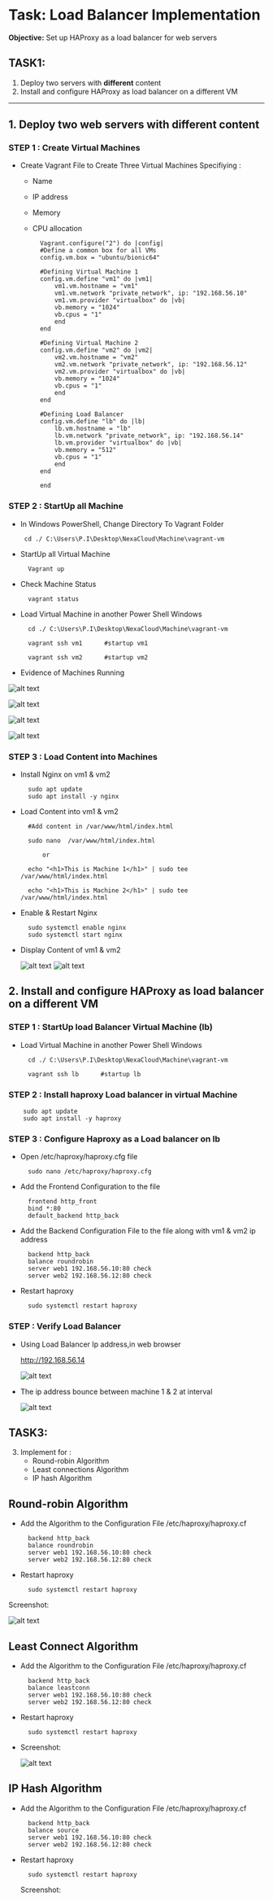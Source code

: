 # Task: Load Balancer Implementation
**Objective:** Set up HAProxy as a load balancer for web servers

## **TASK1:**
1. Deploy two servers with **different** content
2. Install and configure HAProxy as load balancer on a different VM
*****

## 1. **Deploy two web servers with **different** content**
 
 ### STEP 1 : Create Virtual Machines

 * Create Vagrant File to Create Three Virtual Machines Specifiying :
    * Name
    * IP address
    * Memory
    * CPU allocation
    
    
        
            Vagrant.configure("2") do |config|
            #Define a common box for all VMs
            config.vm.box = "ubuntu/bionic64"

            #Defining Virtual Machine 1
            config.vm.define "vm1" do |vm1|
                vm1.vm.hostname = "vm1"
                vm1.vm.network "private_network", ip: "192.168.56.10"
                vm1.vm.provider "virtualbox" do |vb|
                vb.memory = "1024"
                vb.cpus = "1"
                end
            end

            #Defining Virtual Machine 2
            config.vm.define "vm2" do |vm2|
                vm2.vm.hostname = "vm2"
                vm2.vm.network "private_network", ip: "192.168.56.12"
                vm2.vm.provider "virtualbox" do |vb|
                vb.memory = "1024"
                vb.cpus = "1"
                end
            end

            #Defining Load Balancer
            config.vm.define "lb" do |lb|
                lb.vm.hostname = "lb"
                lb.vm.network "private_network", ip: "192.168.56.14"
                lb.vm.provider "virtualbox" do |vb|
                vb.memory = "512"
                vb.cpus = "1"
                end
            end

            end

### STEP 2 : StartUp all Machine

* In Windows PowerShell, Change Directory To Vagrant Folder

       cd ./ C:\Users\P.I\Desktop\NexaCloud\Machine\vagrant-vm

* StartUp all Virtual Machine
    
        Vagrant up

* Check Machine Status

        vagrant status


* Load  Virtual Machine in another Power Shell Windows

        cd ./ C:\Users\P.I\Desktop\NexaCloud\Machine\vagrant-vm

        vagrant ssh vm1      #startup vm1

        vagrant ssh vm2      #startup vm2

* Evidence of Machines Running

![alt text](../Documentation/Sreenshot/evidence.png)

![alt text](<../Documentation/Sreenshot/Machine Runnig .png>)

![alt text](<../Documentation/Sreenshot/vagrant 2.png>)

![alt text](<../Documentation/Sreenshot/vagrant 1.png>)

### STEP 3 : Load Content into Machines

* Install Nginx on vm1 & vm2

        sudo apt update
        sudo apt install -y nginx

* Load Content into vm1 & vm2

        #Add content in /var/www/html/index.html
        
        sudo nano  /var/www/html/index.html 

            or
    
        echo "<h1>This is Machine 1</h1>" | sudo tee /var/www/html/index.html

        echo "<h1>This is Machine 2</h1>" | sudo tee /var/www/html/index.html

* Enable  & Restart Nginx 

        sudo systemctl enable nginx
        sudo systemctl start nginx

* Display Content of vm1 & vm2

   ![alt text](<../Documentation/Sreenshot/Machien 2 cotent.png>)
  ![alt text](<../Documentation/Sreenshot/Machiine 2 content.png>)


## 2. Install and configure HAProxy as load balancer on a different VM

### STEP 1 : StartUp load Balancer Virtual Machine (lb)

* Load  Virtual Machine in another Power Shell Windows

        cd ./ C:\Users\P.I\Desktop\NexaCloud\Machine\vagrant-vm

        vagrant ssh lb      #startup lb


### STEP 2 : Install haproxy Load balancer in virtual Machine

        sudo apt update
        sudo apt install -y haproxy


### STEP 3 : Configure Haproxy as a Load balancer on lb

* Open /etc/haproxy/haproxy.cfg file

        sudo nano /etc/haproxy/haproxy.cfg

* Add the Frontend Configuration to the file

        frontend http_front
        bind *:80
        default_backend http_back

* Add the Backend Configuration File to the file along with vm1 & vm2 ip address

        backend http_back
        balance roundrobin
        server web1 192.168.56.10:80 check
        server web2 192.168.56.12:80 check

* Restart haproxy

        sudo systemctl restart haproxy

### STEP : Verify Load Balancer

* Using Load Balancer Ip address,in web browser

     http://192.168.56.14

  ![alt text](<../Documentation/Sreenshot/output machine 1.png>)

* The ip address bounce between machine 1 & 2 at interval 

  ![alt text](<../Documentation/Sreenshot/proxy output 2.png>)


## **TASK3:**

3. Implement for :
    * Round-robin Algorithm
    * Least connections Algorithm
    * IP hash Algorithm


## Round-robin Algorithm

* Add the Algorithm to the Configuration File /etc/haproxy/haproxy.cf

        backend http_back
        balance roundrobin
        server web1 192.168.56.10:80 check
        server web2 192.168.56.12:80 check

* Restart haproxy

        sudo systemctl restart haproxy

Screenshot: 

   ![alt text](<../Documentation/Sreenshot/haproxy correct.png>)

## Least Connect Algorithm

* Add the Algorithm to the Configuration File /etc/haproxy/haproxy.cf

        backend http_back
        balance leastconn
        server web1 192.168.56.10:80 check
        server web2 192.168.56.12:80 check

* Restart haproxy

        sudo systemctl restart haproxy
* Screenshot: 

  ![alt text](<../Documentation/Sreenshot/least connect confg file.png>)

## IP Hash Algorithm

* Add the Algorithm to the Configuration File /etc/haproxy/haproxy.cf

        backend http_back
        balance source
        server web1 192.168.56.10:80 check
        server web2 192.168.56.12:80 check

* Restart haproxy

        sudo systemctl restart haproxy

  Screenshot: 

   
